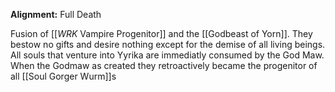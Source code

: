 **Alignment:** Full Death

Fusion of [[_WRK_ Vampire Progenitor]] and the [[Godbeast of Yorn]]. They bestow no gifts and desire nothing except for the demise of all living beings. All souls that venture into Yyrika are immediatly consumed by the God Maw.
When the Godmaw as created they retroactively became the progenitor of all [[Soul Gorger Wurm]]s